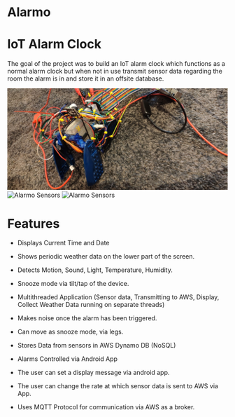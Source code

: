 # Alarmo
IoT Alarm Clock
===============

The goal of the project was to build an IoT alarm clock which functions as a
normal alarm clock but when not in use transmit sensor data regarding the room
the alarm is in and store it in an offsite database.

![Alarmo Picture](https://github.com/DanTheMinotaur/Alarmo/blob/fca78d1d51100c9fedd71aa2bf4e692209114859/Alarmo.jpg?raw=true)
![Alarmo Sensors](https://github.com/DanTheMinotaur/Alarmo/blob/fca78d1d51100c9fedd71aa2bf4e692209114859/Sensors.png?raw=true)
![Alarmo Sensors](https://github.com/DanTheMinotaur/Alarmo/blob/fca78d1d51100c9fedd71aa2bf4e692209114859/Sensors2.png?raw=true)

Features
========

-   Displays Current Time and Date

-   Shows periodic weather data on the lower part of the screen.

-   Detects Motion, Sound, Light, Temperature, Humidity.

-   Snooze mode via tilt/tap of the device.

-   Multithreaded Application (Sensor data, Transmitting to AWS, Display,
    Collect Weather Data running on separate threads)

-   Makes noise once the alarm has been triggered.

-   Can move as snooze mode, via legs.

-   Stores Data from sensors in AWS Dynamo DB (NoSQL)

-   Alarms Controlled via Android App

-   The user can set a display message via android app.

-   The user can change the rate at which sensor data is sent to AWS via App.

-   Uses MQTT Protocol for communication via AWS as a broker.
